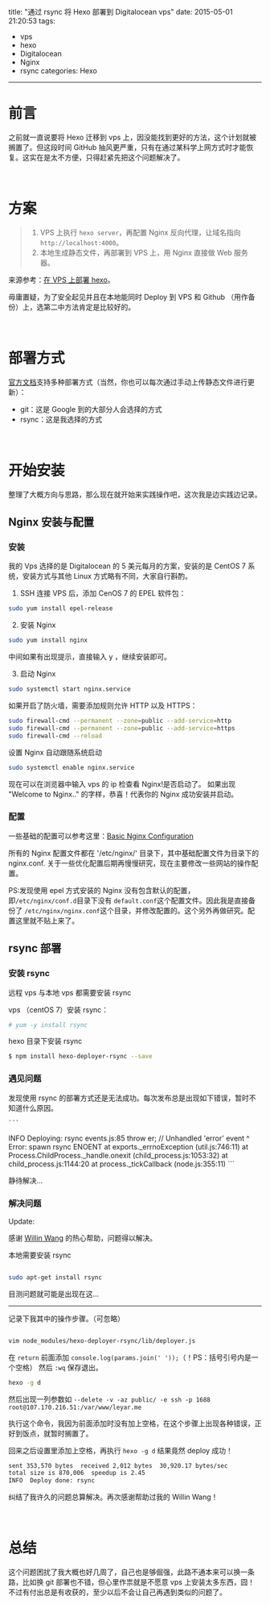title: "通过 rsync 将 Hexo 部署到 Digitalocean vps"
date: 2015-05-01 21:20:53
tags:
- vps
- hexo
- Digitalocean
- Nginx
- rsync
categories: Hexo

---

前言
=================================

之前就一直说要将 Hexo 迁移到 vps 上，因没能找到更好的方法，这个计划就被搁置了。但这段时间 GitHub 抽风更严重，只有在通过某科学上网方式时才能恢复。这实在是太不方便，只得赶紧先把这个问题解决了。

</br>


方案
================================

> 1. VPS 上执行 `hexo server`，再配置 Nginx 反向代理，让域名指向 `http://localhost:4000`。
> 2. 本地生成静态文件，再部署到 VPS 上，用 Nginx 直接做 Web 服务器。

来源参考：[在 VPS 上部署 hexo](http://blog.berry10086.com/Tech/deploy-hexo-to-vps/)。 


毋庸置疑，为了安全起见并且在本地能同时 Deploy 到 VPS 和 Github （用作备份）上，选第二中方法肯定是比较好的。

<!--more-->
</br>

部署方式
================================

[官方文档](http://hexo.io/zh-cn/docs/deployment.html)支持多种部署方式（当然，你也可以每次通过手动上传静态文件进行更新）：

- git：这是 Google 到的大部分人会选择的方式
- rsync：这是我选择的方式

</br>

开始安装
================================

整理了大概方向与思路，那么现在就开始来实践操作吧，这次我是边实践边记录。


Nginx 安装与配置
--------------------------------

### 安装

我的 Vps 选择的是 Digitalocean 的 5 美元每月的方案，安装的是 CentOS 7 系统，安装方式与其他 Linux 方式略有不同，大家自行斟酌。

1. SSH 连接 VPS 后，添加 CenOS 7 的 EPEL 软件包：

```bash
sudo yum install epel-release
```
2. 安装 Nginx

```bash
sudo yum install nginx
```
中间如果有出现提示，直接输入 y ，继续安装即可。

3. 启动 Nginx

```bash
sudo systemctl start nginx.service
```

如果开启了防火墙，需要添加规则允许 HTTP 以及 HTTPS：

```bash
sudo firewall-cmd --permanent --zone=public --add-service=http
sudo firewall-cmd --permanent --zone=public --add-service=https
sudo firewall-cmd --reload
```

设置 Nginx 自动跟随系统启动

```bash
sudo systemctl enable nginx.service
```

现在可以在浏览器中输入 vps 的 ip 检查看 Nginx!是否启动了。
如果出现 "Welcome to Nginx.." 的字样，恭喜！代表你的 Nginx 成功安装并启动。

### 配置

一些基础的配置可以参考这里：[Basic Nginx Configuration](https://www.linode.com/docs/websites/nginx/basic-nginx-configuration/)


所有的 Nginx 配置文件都在 '/etc/nginx/' 目录下，其中基础配置文件为目录下的 nginx.conf.
关于一些优化配置后期再慢慢研究，现在主要修改一些网站的操作配置。


PS:发现使用 epel 方式安装的 Nginx 没有包含默认的配置，即`/etc/nginx/conf.d`目录下没有 `default.conf`这个配置文件。因此我是直接备份了 `/etc/nginx/nginx.conf`这个目录，并修改配置的。这个另外再做研究。配置这里就不贴上来了。


rsync 部署
-----------------------------------

### 安装 rsync

远程 vps 与本地 vps 都需要安装 rsync 

vps （centOS 7）安装 rsync：

```bash
# yum -y install rsync
```

hexo 目录下安装 rsync

```bash
$ npm install hexo-deployer-rsync --save
```

### 遇见问题

发现使用 rsync 的部署方式还是无法成功。每次发布总是出现如下错误，暂时不知道什么原因。

	```
INFO  Deploying: rsync
events.js:85
      throw er; // Unhandled 'error' event
                  ^
Error: spawn rsync ENOENT
    at exports._errnoException (util.js:746:11)
    at Process.ChildProcess._handle.onexit (child_process.js:1053:32)
    at child_process.js:1144:20
    at process._tickCallback (node.js:355:11)
	```

静待解决...


### 解决问题

Update:

感谢 [Willin Wang](http://willin.wang/) 的热心帮助，问题得以解决。

本地需要安装 rsync

```bash

sudo apt-get install rsync

```

目测问题就可能是出现在这...

-------------------------------

记录下我其中的操作步骤。（可忽略）

```bash

vim node_modules/hexo-deployer-rsync/lib/deployer.js

```

在 `return` 前面添加 `console.log(params.join(' '));`（！PS：括号引号内是一个空格） 然后 `:wq` 保存退出。

```bash
hexo -g d
```
然后出现一列参数如 `--delete -v -az public/ -e ssh -p 1688 root@107.170.216.51:/var/www/leyar.me`

执行这个命令，我因为前面添加时没有加上空格，在这个步骤上出现各种错误，正好到饭点，就暂时搁置了。

回来之后设置里添加上空格，再执行 `hexo -g d` 结果竟然 deploy 成功！

```bash
sent 353,570 bytes  received 2,012 bytes  30,920.17 bytes/sec
total size is 870,006  speedup is 2.45
INFO  Deploy done: rsync
```

纠结了我许久的问题总算解决。再次感谢帮助过我的 Willin Wang！

<br/>

总结
=====================================

这个问题困扰了我大概也好几周了，自己也是够倔强，此路不通本来可以换一条路，比如换 git 部署也不错，但心里作祟就是不愿意 vps 上安装太多东西，囧！不过有付出总是有收获的，至少以后不会让自己再遇到类似的问题了。


